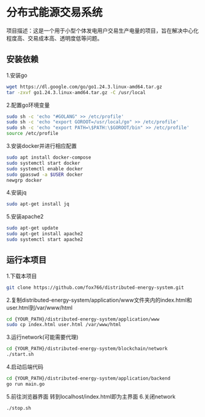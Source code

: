 # 分布式能源交易系统
项目描述：这是一个用于小型个体发电用户交易生产电量的项目，旨在解决中心化程度高、交易成本高、透明度低等问题。
## 安装依赖
1.安装go
```bash
wget https://dl.google.com/go/go1.24.3.linux-amd64.tar.gz
tar -zxvf go1.24.3.linux-amd64.tar.gz -C /usr/local
```
2.配置go环境变量
```bash
sudo sh -c 'echo "#GOLANG" >> /etc/profile'
sudo sh -c 'echo "export GOROOT=/usr/local/go" >> /etc/profile'
sudo sh -c 'echo "export PATH=\$PATH:\$GOROOT/bin" >> /etc/profile'
source /etc/profile
```
3.安装docker并进行相应配置
```bash
sudo apt install docker-compose
sudo systemctl start docker
sudo systemctl enable docker
sudo gpasswd -a $USER docker
newgrp docker
```
4.安装jq
```bash
sudo apt-get install jq
```
5.安装apache2
```bash
sudo apt-get update
sudo apt-get install apache2
sudo systemctl start apache2
```
## 运行本项目
1.下载本项目
```bash
git clone https://github.com/fox766/distributed-energy-system.git
```
2.复制distributed-energy-system/application/www文件夹内的index.html和user.html到/var/www/html
```bash
cd {YOUR_PATH}/distributed-energy-system/application/www
sudo cp index.html user.html /var/www/html
```
3.运行network(可能需要代理)
```bash
cd {YOUR_PATH}/distributed-energy-system/blockchain/network
./start.sh
```
4.启动后端代码
```bash
cd {YOUR_PATH}/distributed-energy-system/application/backend
go run main.go
```
5.前往浏览器界面
转到localhost/index.html即为主界面
6.关闭network
```bash
./stop.sh
```


